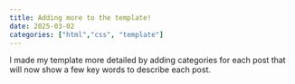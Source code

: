 ```yaml
---
title: Adding more to the template!
date: 2025-03-02
categories: ["html","css", "template"]
---
```

I made my template more detailed by adding categories for each post that will now show a few key words to describe each post. 
